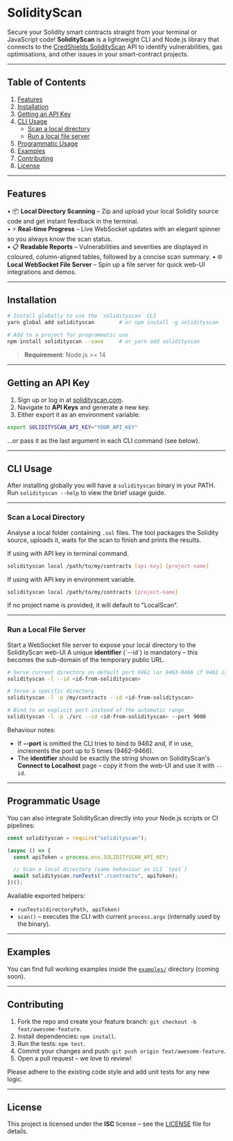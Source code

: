 # SolidityScan

Secure your Solidity smart contracts straight from your terminal or JavaScript code! **SolidityScan** is a lightweight CLI and Node.js library that connects to the [CredShields SolidityScan](https://solidityscan.com) API to identify vulnerabilities, gas optimisations, and other issues in your smart-contract projects.

---

## Table of Contents

1. [Features](#features)
2. [Installation](#installation)
3. [Getting an API Key](#getting-an-api-key)
4. [CLI Usage](#cli-usage)
   * [Scan a local directory](#scan-a-local-directory)
   * [Run a local file server](#run-a-local-file-server)
5. [Programmatic Usage](#programmatic-usage)
6. [Examples](#examples)
7. [Contributing](#contributing)
8. [License](#license)

---

## Features

• 📦 **Local Directory Scanning** – Zip and upload your local Solidity source code and get instant feedback in the terminal.<br/>
• ⚡ **Real-time Progress** – Live WebSocket updates with an elegant spinner so you always know the scan status.<br/>
• 📋 **Readable Reports** – Vulnerabilities and severities are displayed in coloured, column-aligned tables, followed by a concise scan summary.
• 🌐 **Local WebSocket File Server** – Spin up a file server for quick web-UI integrations and demos.

---

## Installation

```bash
# Install globally to use the `solidityscan` CLI
yarn global add solidityscan        # or npm install -g solidityscan

# Add to a project for programmatic use
npm install solidityscan --save     # or yarn add solidityscan
```

> **Requirement**: Node.js >= 14

---

## Getting an API Key

1. Sign up or log in at [solidityscan.com](https://solidityscan.com).
2. Navigate to **API Keys** and generate a new key.
3. Either export it as an environment variable:

```bash
export SOLIDITYSCAN_API_KEY="YOUR_API_KEY"
```

…or pass it as the last argument in each CLI command (see below).

---

## CLI Usage

After installing globally you will have a `solidityscan` binary in your PATH.
Run `solidityscan --help` to view the brief usage guide.

---

### Scan a Local Directory

Analyse a local folder containing `.sol` files. The tool packages the Solidity source, uploads it, waits for the scan to finish and prints the results.

If using with API key in terminal command.

```bash
solidityscan local /path/to/my/contracts [api-key] [project-name]
```

If using with API key in environment variable.

```bash
solidityscan local /path/to/my/contracts [project-name]
```

If no project name is provided, it will default to "LocalScan".

---

### Run a Local File Server

Start a WebSocket file server to expose your local directory to the SolidityScan web-UI
A unique **identifier** (\`--id\`) is mandatory – this becomes the sub-domain of the temporary public URL.

```bash
# Serve current directory on default port 9462 (or 9463-9466 if 9462 is busy)
solidityscan -l --id <id-from-solidityscan>

# Serve a specific directory
solidityscan -l -p /my/contracts --id <id-from-solidityscan>

# Bind to an explicit port instead of the automatic range
solidityscan -l -p ./src --id <id-from-solidityscan> --port 9000
```

Behaviour notes:

* If **--port** is omitted the CLI tries to bind to 9462 and, if in use, increments the port up to 5 times (9462-9466).
* The **identifier** should be exactly the string shown on SolidityScan's **Connect&nbsp;to&nbsp;Localhost** page – copy it from the web-UI and use it with `--id`.

---

## Programmatic Usage

You can also integrate SolidityScan directly into your Node.js scripts or CI pipelines:

```js
const solidityscan = require("solidityscan");

(async () => {
  const apiToken = process.env.SOLIDITYSCAN_API_KEY;

  // Scan a local directory (same behaviour as CLI `test`)
  await solidityscan.runTests("./contracts", apiToken);
})();
```

Available exported helpers:

* `runTests(directoryPath, apiToken)`
* `scan()` – executes the CLI with current `process.argv` (internally used by the binary).

---

## Examples

You can find full working examples inside the [`examples/`](https://github.com/Credshields/solidityscan-npm-package/tree/main/examples) directory (coming soon).

---

## Contributing

1. Fork the repo and create your feature branch: `git checkout -b feat/awesome-feature`.
2. Install dependencies: `npm install`.
3. Run the tests: `npm test`.
4. Commit your changes and push: `git push origin feat/awesome-feature`.
5. Open a pull request – we love to review!

Please adhere to the existing code style and add unit tests for any new logic.

---

## License

This project is licensed under the **ISC** license – see the [LICENSE](LICENSE) file for details.